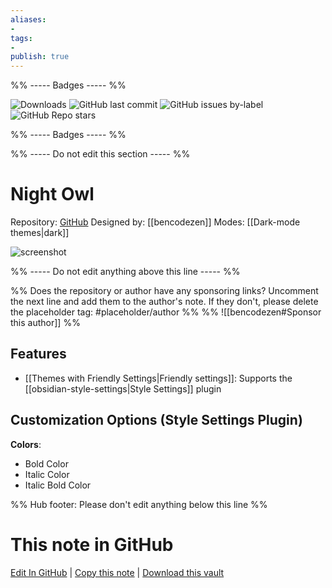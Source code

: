 ```yaml
---
aliases:
- 
tags: 
- 
publish: true
---
```


%% ----- Badges ----- %%

![Downloads](https://img.shields.io/badge/downloads-9148-573E7A?style=for-the-badge&logo=)
![GitHub last commit](https://img.shields.io/github/last-commit/bencodezen/obsidian-night-owl-theme?color=573E7A&label=last%20update&logo=github&style=for-the-badge)
![GitHub issues by-label](https://img.shields.io/github/issues/bencodezen/obsidian-night-owl-theme/help%20wanted?color=573E7A&logo=github&style=for-the-badge) 
![GitHub Repo stars](https://img.shields.io/github/stars/bencodezen/obsidian-night-owl-theme?color=573E7A&logo=github&style=for-the-badge)

%% ----- Badges ----- %%

%% ----- Do not edit this section ----- %%

# Night Owl

Repository: [GitHub](https://github.com/bencodezen/obsidian-night-owl-theme)
Designed by: [[bencodezen]]
Modes: [[Dark-mode themes|dark]]



![screenshot](https://github.com/bencodezen/obsidian-night-owl-theme/raw/main/obsidian-night-owl-theme.png)

%% ----- Do not edit anything above this line ----- %% 

%% Does the repository or author have any sponsoring links? Uncomment the next line and add them to the author's note. If they don't, please delete the placeholder tag: #placeholder/author %%
%% ![[bencodezen#Sponsor this author]] %%


## Features

- [[Themes with Friendly Settings|Friendly settings]]: Supports the [[obsidian-style-settings|Style Settings]] plugin

## Customization Options (Style Settings Plugin) 

**Colors**: 
- Bold Color
- Italic Color
- Italic Bold Color


%% Hub footer: Please don't edit anything below this line %%

# This note in GitHub

<span class="git-footer">[Edit In GitHub](https://github.dev/obsidian-community/obsidian-hub/blob/main/02%20-%20Community%20Expansions/02.05%20All%20Community%20Expansions/Themes/Night%20Owl.md "git-hub-edit-note") | [Copy this note](https://raw.githubusercontent.com/obsidian-community/obsidian-hub/main/02%20-%20Community%20Expansions/02.05%20All%20Community%20Expansions/Themes/Night%20Owl.md "git-hub-copy-note") | [Download this vault](https://github.com/obsidian-community/obsidian-hub/archive/refs/heads/main.zip "git-hub-download-vault") </span>
